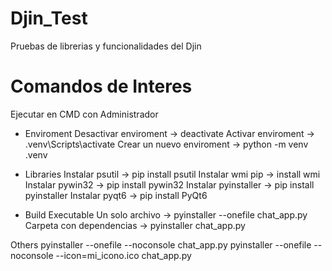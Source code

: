 # Djin_Test

Pruebas de librerias y funcionalidades del Djin

# Comandos de Interes

Ejecutar en CMD con Administrador

- Enviroment
  Desactivar enviroment -> deactivate
  Activar enviroment -> .venv\Scripts\activate
  Crear un nuevo enviroment -> python -m venv .venv

- Libraries
  Instalar psutil -> pip install psutil
  Instalar wmi pip -> install wmi
  Instalar pywin32 -> pip install pywin32
  Instalar pyinstaller -> pip install pyinstaller
  Instalar pyqt6 -> pip install PyQt6

- Build Executable
  Un solo archivo -> pyinstaller --onefile chat_app.py
  Carpeta con dependencias -> pyinstaller chat_app.py

Others
pyinstaller --onefile --noconsole chat_app.py
pyinstaller --onefile --noconsole --icon=mi_icono.ico chat_app.py
